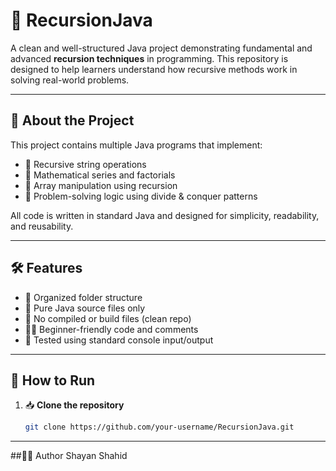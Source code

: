 # 🧠 RecursionJava

A clean and well-structured Java project demonstrating fundamental and advanced **recursion techniques** in programming. This repository is designed to help learners understand how recursive methods work in solving real-world problems.

---

## 📌 About the Project

This project contains multiple Java programs that implement:
- 🔁 Recursive string operations
- 🔢 Mathematical series and factorials
- 🔄 Array manipulation using recursion
- 🧩 Problem-solving logic using divide & conquer patterns

All code is written in standard Java and designed for simplicity, readability, and reusability.

---

## 🛠️ Features

- 📂 Organized folder structure
- 📄 Pure Java source files only
- 🚫 No compiled or build files (clean repo)
- 👨‍💻 Beginner-friendly code and comments
- 🧪 Tested using standard console input/output

---

## 🚀 How to Run

1. 📥 **Clone the repository**
   ```bash
   git clone https://github.com/your-username/RecursionJava.git

---

##🙋‍♂️ Author
Shayan Shahid
